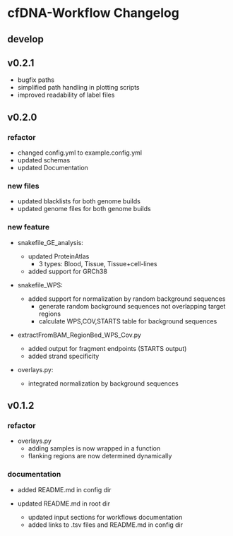 # cfDNA-Workflow Changelog

## develop

## v0.2.1

- bugfix paths
- simplified path handling in plotting scripts
- improved readability of label files

## v0.2.0

### refactor

- changed config.yml to example.config.yml
- updated schemas
- updated Documentation

### new files

- updated blacklists for both genome builds
- updated genome files for both genome builds

### new feature

- snakefile_GE_analysis:
    - updated ProteinAtlas
        - 3 types: Blood, Tissue, Tissue+cell-lines
    - added support for GRCh38

- snakefile_WPS:
    - added support for normalization by random background sequences
        - generate random background sequences not overlapping target regions
        - calculate WPS,COV,STARTS table for background sequences

- extractFromBAM_RegionBed_WPS_Cov.py
    - added output for fragment endpoints (STARTS output)
    - added strand specificity

- overlays.py:
    - integrated normalization by background sequences

## v0.1.2

### refactor

- overlays.py
    - adding samples is now wrapped in a function
    - flanking regions are now determined dynamically

### documentation

- added README.md in config dir

- updated README.md in root dir
    - updated input sections for workflows documentation
    - added links to .tsv files and README.md in config dir

